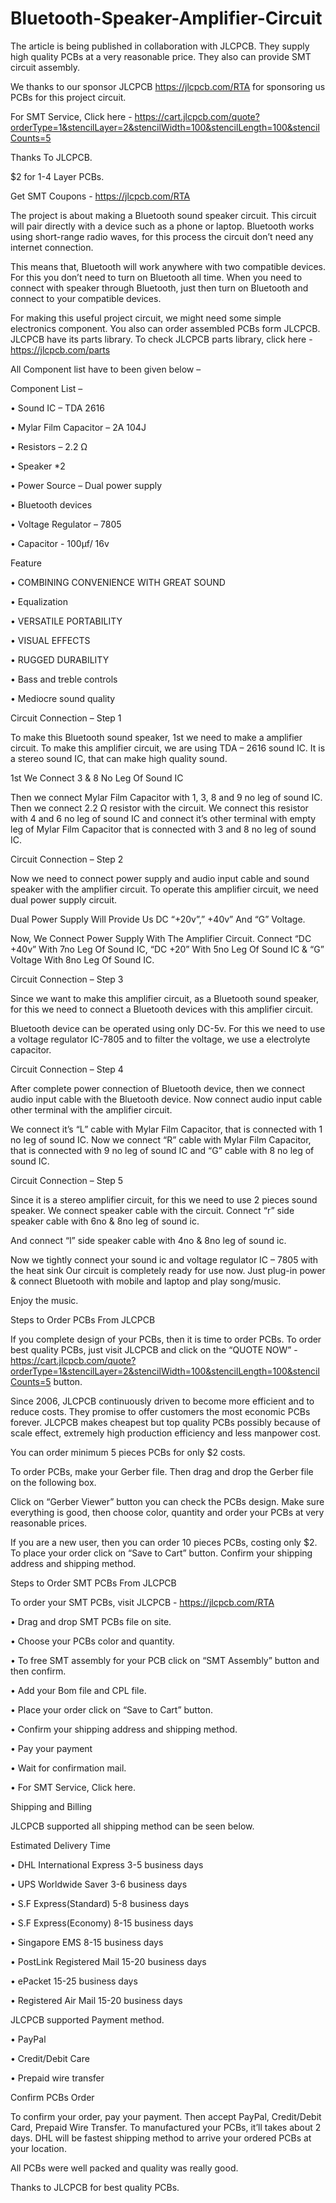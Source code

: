 # Bluetooth-Speaker-Amplifier-Circuit

The article is being published in collaboration with JLCPCB. They supply high quality PCBs at a very reasonable price. They also can provide SMT circuit assembly.

We thanks to our sponsor JLCPCB  https://jlcpcb.com/RTA for sponsoring us PCBs for this project circuit.

For SMT Service, Click  here - https://cart.jlcpcb.com/quote?orderType=1&stencilLayer=2&stencilWidth=100&stencilLength=100&stencilCounts=5

Thanks To JLCPCB.

$2  for 1-4 Layer PCBs.

Get SMT Coupons - https://jlcpcb.com/RTA


The project is about making a Bluetooth sound speaker circuit. This circuit will pair directly with a device such as a phone or laptop. Bluetooth works using short-range radio waves, for this process the circuit don’t need any internet connection.

This means that, Bluetooth will work anywhere with two compatible devices. For this you don’t need to turn on Bluetooth all time. When you need to connect with speaker through Bluetooth, just then turn on Bluetooth and connect to your compatible devices.


For making this useful project circuit, we might need some simple electronics component. You also can order assembled PCBs form JLCPCB. JLCPCB have its parts library. To check JLCPCB parts library, click here - https://jlcpcb.com/parts


All Component list have to been given below – 

Component List – 

•	Sound IC – TDA 2616

•	Mylar Film Capacitor – 2A 104J

•	Resistors – 2.2 Ω

•	Speaker *2

•	Power Source – Dual power supply

•	Bluetooth devices

•	Voltage Regulator – 7805

•	Capacitor - 100µf/ 16v


Feature

•	COMBINING CONVENIENCE WITH GREAT SOUND

•	Equalization

•	VERSATILE PORTABILITY

•	VISUAL EFFECTS

•	RUGGED DURABILITY

•	Bass and treble controls

•	Mediocre sound quality


Circuit Connection – Step 1 

To make this Bluetooth sound speaker, 1st we need to make a amplifier circuit. To make this amplifier circuit, we are using TDA – 2616 sound IC. It is a stereo sound IC, that can make high quality sound.

1st We Connect 3 & 8 No Leg Of Sound IC

Then we connect Mylar Film Capacitor with 1, 3, 8 and 9 no leg of sound IC. Then we connect 2.2 Ω resistor with the circuit. 
We connect this resistor with 4 and 6 no leg of sound IC and connect it’s other terminal with empty leg of Mylar Film Capacitor that is connected with 3 and 8 no leg of sound IC.


Circuit Connection – Step 2

Now we need to connect power supply and audio input cable and sound speaker with the amplifier circuit. To operate this amplifier circuit, we need dual power supply circuit.

Dual Power Supply Will Provide Us DC  “+20v”,” +40v” And “G” Voltage. 

Now, We Connect Power Supply With The Amplifier Circuit. Connect “DC +40v”  With 7no Leg Of Sound IC, “DC +20”  With 5no Leg Of Sound IC & “G”  Voltage With 8no Leg Of Sound IC. 


Circuit Connection – Step 3

Since we want to make this amplifier circuit, as a Bluetooth sound speaker, for this we need to connect a Bluetooth devices with this amplifier circuit.

Bluetooth device can be operated using only DC-5v. For this  we need to use a voltage regulator IC-7805 and to filter the voltage, we use a electrolyte capacitor.


Circuit Connection – Step 4

After complete power connection of Bluetooth device, then we connect audio input cable with the Bluetooth device. Now connect audio input cable other terminal with the amplifier circuit. 

We connect it’s “L” cable with Mylar Film Capacitor, that is connected with 1 no leg of sound IC. Now we connect “R” cable with Mylar Film Capacitor, that is connected with 9 no leg of sound IC and “G” cable with 8 no leg of sound IC.



Circuit Connection – Step 5

Since it is a stereo amplifier circuit, for this we need to use 2 pieces sound speaker. We connect speaker cable with the circuit. Connect “r” side speaker cable with 6no & 8no leg of sound ic.

And connect “l” side speaker cable with 4no & 8no leg of sound ic.

Now we tightly connect your sound ic and voltage regulator IC – 7805  with the heat sink 
Our circuit is completely ready for use now. Just plug-in power & connect Bluetooth with mobile and laptop and play song/music.

Enjoy the music.


Steps to Order PCBs From JLCPCB

If you complete design of your PCBs, then it is time to order PCBs. To order best quality PCBs, just visit JLCPCB and click on the “QUOTE NOW” - https://cart.jlcpcb.com/quote?orderType=1&stencilLayer=2&stencilWidth=100&stencilLength=100&stencilCounts=5
 button.
 
Since 2006, JLCPCB continuously driven to become more efficient and to reduce costs. They promise to offer customers the most economic PCBs forever. JLCPCB makes cheapest but top quality PCBs possibly because of scale effect, extremely high production efficiency and less manpower cost.

You can order minimum 5 pieces PCBs for only $2 costs.

To order PCBs, make your Gerber file. Then drag and drop the Gerber file on the following box.

Click on “Gerber Viewer” button you can check the PCBs design. Make sure everything is good, then choose color, quantity and order your PCBs at very reasonable prices.

If you are a new user, then you can order 10 pieces PCBs, costing only $2. To place your order click on “Save to Cart” button. Confirm your shipping address and shipping method.


Steps to Order SMT PCBs From JLCPCB

To order your SMT PCBs, visit JLCPCB - https://jlcpcb.com/RTA

•	 Drag and drop SMT PCBs file on site.

•	 Choose your PCBs color and quantity.

•	 To free SMT assembly for your PCB click on “SMT Assembly” button and then confirm.

•	 Add your Bom file and CPL file.

•	 Place your order click on “Save to Cart” button.

•	 Confirm your shipping address and shipping method.

•	 Pay your payment

•	 Wait for confirmation mail.

•	 For SMT Service, Click here.


Shipping and Billing

JLCPCB supported all shipping method can be seen below.

Estimated Delivery Time

•	DHL International Express 3-5 business days

•	UPS Worldwide Saver 3-6 business days

•	S.F Express(Standard) 5-8 business days

•	S.F Express(Economy) 8-15 business days

•	Singapore EMS 8-15 business days

•	PostLink Registered Mail 15-20 business days

•	ePacket 15-25 business days

•	Registered Air Mail 15-20 business days


JLCPCB supported Payment method.

•	PayPal

•	Credit/Debit Care

•	Prepaid wire transfer


Confirm PCBs Order

To confirm your order, pay your payment. Then accept PayPal, Credit/Debit Card, Prepaid Wire Transfer. To manufactured your PCBs, it’ll takes about 2 days. DHL will be fastest shipping method to arrive your ordered PCBs at your location.

All PCBs were well packed and quality was really good.

Thanks to JLCPCB for best quality PCBs.


